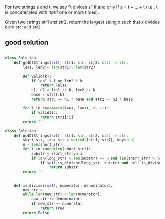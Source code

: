 For two strings s and t, we say "t divides s" if and only if s = t + ... + t (i.e., t is concatenated with itself one or more times).

Given two strings str1 and str2, return the largest string x such that x divides both str1 and str2.

## good solution 

```Python

class Solution:
    def gcdOfStrings(self, str1: str, str2: str) -> str:
        len1, len2 = len(str1), len(str2)
        
        def valid(k):
            if len1 % k or len2 % k: 
                return False
            n1, n2 = len1 // k, len2 // k
            base = str1[:k]
            return str1 == n1 * base and str2 == n2 * base 
        
        for i in range(min(len1, len2), 0, -1):
            if valid(i):
                return str1[:i]
        return ""
```

```Python
class Solution:
    def gcdOfStrings(self, str1: str, str2: str) -> str:
        short_str, long_str = sorted([str1, str2], key=len)
        n = len(short_str)
        for i in range(len(short_str)):
            substr = short_str[:n-i]
            if len(long_str) % len(substr) == 0 and len(short_str) % len(substr) == 0:
                if self.is_divisor(long_str, substr) and self.is_divisor(short_str, substr):
                    return substr
        return ''

            
    def is_divisor(self, numerator, denominator):
        new_str = ''
        while len(new_str) < len(numerator):
            new_str += denominator
            if new_str == numerator:
                return True
        return False
```
